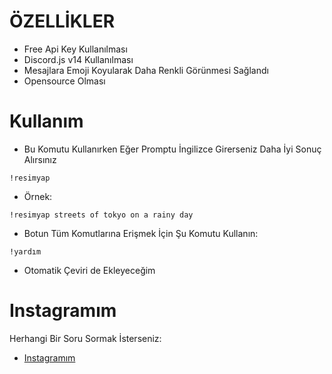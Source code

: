 # ÖZELLİKLER
* Free Api Key Kullanılması
* Discord.js v14 Kullanılması
* Mesajlara Emoji Koyularak Daha Renkli Görünmesi Sağlandı
* Opensource Olması

# Kullanım
* Bu Komutu Kullanırken Eğer Promptu İngilizce Girerseniz Daha İyi Sonuç Alırsınız
```
!resimyap
```
* Örnek:
```
!resimyap streets of tokyo on a rainy day
```

* Botun Tüm Komutlarına Erişmek İçin Şu Komutu Kullanın:
```
!yardım
```

* Otomatik Çeviri de Ekleyeceğim

# Instagramım
Herhangi Bir Soru Sormak İsterseniz:
* [Instagramım](https://instagram.com/thechecker_45)
